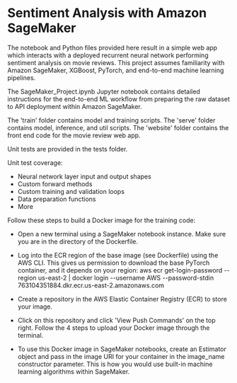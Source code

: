 # Sentiment Analysis with Amazon SageMaker

The notebook and Python files provided here result in a simple web app which interacts with a deployed recurrent neural network performing sentiment analysis on movie reviews. This project assumes familiarity with Amazon SageMaker, XGBoost, PyTorch, and end-to-end machine learning pipelines.

The SageMaker_Project.ipynb Jupyter notebook contains detailed instructions for the end-to-end ML workflow from preparing the raw dataset to API deployment within Amazon SageMaker.

The 'train' folder contains model and training scripts.
The 'serve' folder contains model, inference, and util scripts.
The 'website' folder contains the front end code for the movie review web app.

Unit tests are provided in the tests folder.

Unit test coverage:

* Neural network layer input and output shapes
* Custom forward methods
* Custom training and validation loops
* Data preparation functions
* More

Follow these steps to build a Docker image for the training code:

* Open a new terminal using a SageMaker notebook instance. Make sure you are in the directory of the Dockerfile.

* Log into the ECR region of the base image (see Dockerfile) using the AWS CLI. This gives us permission to download the base PyTorch container, and it depends on your region: aws ecr get-login-password --region us-east-2 | docker login --username AWS --password-stdin 763104351884.dkr.ecr.us-east-2.amazonaws.com

* Create a repository in the AWS Elastic Container Registry (ECR) to store your image.

* Click on this repository and click 'View Push Commands' on the top right. Follow the 4 steps to upload your Docker image through the terminal. 

* To use this Docker image in SageMaker notebooks, create an Estimator object and pass in the image URI for your container in the image_name constructor parameter. This is how you would use built-in machine learning algorithms within SageMaker.
